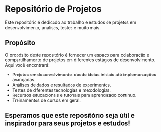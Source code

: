 # Repositório de Projetos

Este repositório é dedicado ao trabalho e estudos de projetos em desenvolvimento, análises, testes e muito mais.

## Propósito

O propósito deste repositório é fornecer um espaço para colaboração e compartilhamento de projetos em diferentes estágios de desenvolvimento. Aqui você encontrará:

- Projetos em desenvolvimento, desde ideias iniciais até implementações avançadas.
- Análises de dados e resultados de experimentos.
- Testes de diferentes tecnologias e metodologias.
- Recursos educacionais e tutoriais para aprendizado contínuo.
- Treinamentos de cursos em geral.

## Esperamos que este repositório seja útil e inspirador para seus projetos e estudos!
